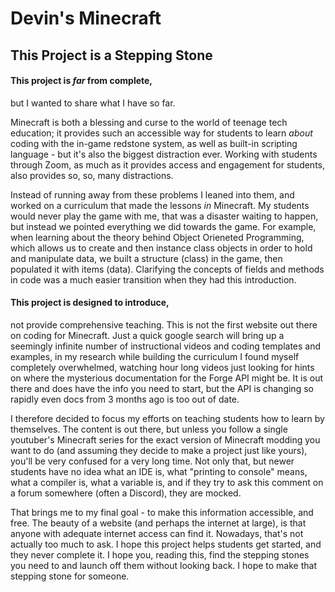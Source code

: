 # Devin's Minecraft
## This Project is a Stepping Stone

#### This project is _far_ from complete,
but I wanted to share what I have so far.

Minecraft is both a blessing and curse to the world of teenage tech education; it provides such an accessible way for students to learn _about_ coding with the in-game redstone system, as well as built-in scripting language - but it's also the biggest distraction ever. Working with students through Zoom, as much as it provides access and engagement for students, also provides so, so, many distractions. 

Instead of running away from these problems I leaned into them, and worked on a curriculum that made the lessons _in_ Minecraft. My students would never play the game with me, that was a disaster waiting to happen, but instead we pointed everything we did towards the game. For example, when learning about the theory behind Object Orieneted Programming, which allows us to create and then instance class objects in order to hold and manipulate data, we built a structure (class) in the game, then populated it with items (data). Clarifying the concepts of fields and methods in code was a much easier transition when they had this introduction.

#### This project is designed to introduce,
not provide comprehensive teaching. This is not the first website out there on coding for Minecraft. Just a quick google search will bring up a seemingly infinite number of instructional videos and coding templates and examples, in my research while building the curriculum I found myself completely overwhelmed, watching hour long videos just looking for hints on where the mysterious documentation for the Forge API might be. It is out there and does have the info you need to start, but the API is changing so rapidly even docs from 3 months ago is too out of date.

I therefore decided to focus my efforts on teaching students how to learn by themselves. The content is out there, but unless you follow a single youtuber's Minecraft series for the exact version of Minecraft modding you want to do (and assuming they decide to make a project just like yours), you'll be very confused for a very long time. Not only that, but newer students have no idea what an IDE is, what "printing to console" means, what a compiler is, what a variable is, and if they try to ask this comment on a forum somewhere (often a Discord), they are mocked.

That brings me to my final goal - to make this information accessible, and free. The beauty of a website (and perhaps the internet at large), is that anyone with adequate internet access can find it. Nowadays, that's not actually too much to ask. I hope this project helps students get started, and they never complete it. I hope you, reading this, find the stepping stones you need to and launch off them without looking back. I hope to make that stepping stone for someone.
